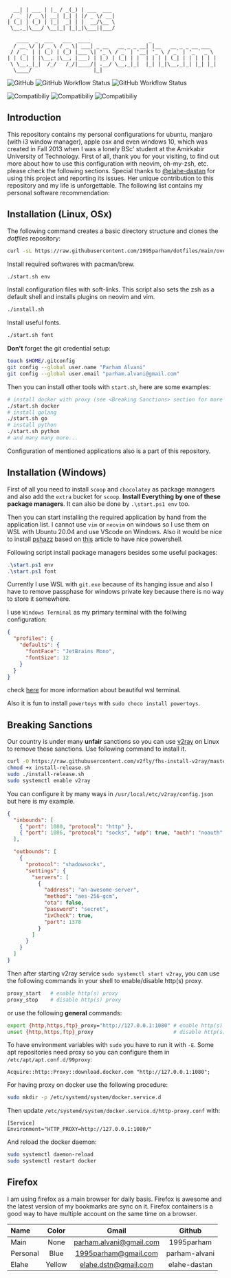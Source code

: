 ```
  __| | ___ | |_ / _(_) | ___  ___
 / _` |/ _ \| __| |_| | |/ _ \/ __|
| (_| | (_) | |_|  _| | |  __/\__ \
 \__,_|\___/ \__|_| |_|_|\___||___/

   ____  _  ___   ___  ____                   _
  / __ \/ |/ _ \ / _ \| ___| _ __   __ _ _ __| |__   __ _ _ __ ___
 / / _` | | (_) | (_) |___ \| '_ \ / _` | '__| '_ \ / _` | '_ ` _ \
| | (_| | |\__, |\__, |___) | |_) | (_| | |  | | | | (_| | | | | | |
 \ \__,_|_|  /_/   /_/|____/| .__/ \__,_|_|  |_| |_|\__,_|_| |_| |_|
  \____/                    |_|
```

![GitHub](https://img.shields.io/github/license/1995parham/dotfiles?logo=gnu&style=flat-square)
![GitHub Workflow Status](https://img.shields.io/github/workflow/status/1995parham/dotfiles/Install%20dotfiles?label=install&logo=github&style=flat-square)
![GitHub Workflow Status](https://img.shields.io/github/workflow/status/1995parham/dotfiles/Shell%20Script%20Lint?label=sh-lint&logo=github&style=flat-square)

![Compatibiliy](https://img.shields.io/badge/works%20on-macos-grey?logo=macos&style=flat-square)
![Compatibiliy](https://img.shields.io/badge/works%20on-ubuntu-orange?logo=ubuntu&style=flat-square)
![Compatibiliy](https://img.shields.io/badge/works%20on-manjaro-green?logo=manjaro&style=flat-square)

## Introduction

This repository contains my personal configurations for ubuntu, manjaro (with i3 window manager), apple osx and even windows 10, which was created in Fall 2013 when I was a lonely BSc' student at the Amirkabir University of Technology.
First of all, thank you for your visiting, to find out more about how to use this configuration with neovim, oh-my-zsh, etc. please check the following sections.
Special thanks to [@elahe-dastan](https://github.com/elahe-dastan) for using this project and reporting its issues. Her unique contribution to this repository and my life is unforgettable.
The following list contains my personal software recommendation:

## Installation (Linux, OSx)

The following command creates a basic directory structure and clones the _dotfiles_ repository:

```sh
curl -sL https://raw.githubusercontent.com/1995parham/dotfiles/main/over-the-air-installation.sh | bash
```

Install required softwares with pacman/brew.

```sh
./start.sh env
```

Install configuration files with soft-links. This script also sets the zsh as a default shell and installs plugins on neovim and vim.

```sh
./install.sh
```

Install useful fonts.

```sh
./start.sh font
```

**Don't** forget the git credential setup:

```sh
touch $HOME/.gitconfig
git config --global user.name "Parham Alvani"
git config --global user.email "parham.alvani@gmail.com"
```

Then you can install other tools with `start.sh`, here are some examples:

```sh
# install docker with proxy (see <Breaking Sanctions> section for more details)
./start.sh docker
# install golang
./start.sh go
# install python
./start.sh python
# and many many more...
```

Configuration of mentioned applications also is a part of this repository.

## Installation (Windows)

First of all you need to install `scoop` and `chocolatey` as package managers and also add the `extra` bucket for `scoop`. **Install Everything by one of these package managers**. It can also be done by `.\start.ps1 env` too.

Then you can start installing the required application by hand from the application list.
I cannot use `vim` or `neovim` on windows so I use them on WSL with Ubuntu 20.04 and use VScode on Windows.
Also it would be nice to install [pshazz](https://github.com/lukesampson/pshazz) based on [this](https://github.com/lukesampson/scoop/wiki/Theming-Powershell) article to have nice powershell.

Following script install package managers besides some useful packages:

```powershell
.\start.ps1 env
.\start.ps1 font
```

Currently I use WSL with `git.exe` because of its hanging issue and also I have to remove passphase for windows private key because there is no way to store it somewhere.

I use `Windows Terminal` as my primary terminal with the follwing configuration:

```json
{
  "profiles": {
    "defaults": {
      "fontFace": "JetBrains Mono",
      "fontSize": 12
    }
  }
}
```

check [here](https://garrytrinder.github.io/2020/12/my-wsl2-windows-terminal-setup) for more information about beautiful wsl terminal.

Also it is fun to install `powertoys` with `sudo choco install powertoys`.

## Breaking Sanctions

Our country is under many **unfair** sanctions so you can use [v2ray](https://www.v2ray.com/en/) on Linux to remove these sanctions.
Use following command to install it.

```sh
curl -O https://raw.githubusercontent.com/v2fly/fhs-install-v2ray/master/install-release.sh
chmod +x install-release.sh
sudo ./install-release.sh
sudo systemctl enable v2ray
```

You can configure it by many ways in `/usr/local/etc/v2ray/config.json` but here is my example.

```json
{
  "inbounds": [
    { "port": 1080, "protocol": "http" },
    { "port": 1086, "protocol": "socks", "udp": true, "auth": "noauth" }
  ],

  "outbounds": [
    {
      "protocol": "shadowsocks",
      "settings": {
        "servers": [
          {
            "address": "an-awesome-server",
            "method": "aes-256-gcm",
            "ota": false,
            "password": "secret",
            "ivCheck": true,
            "port": 1378
          }
        ]
      }
    }
  ]
}
```

Then after starting v2ray service `sudo systemctl start v2ray`, you can use the following commands in your shell to enable/disable http(s) proxy.

```sh
proxy_start   # enable http(s) proxy
proxy_stop    # disable http(s) proxy
```

or use the following **general** commands:

```sh
export {http,https,ftp}_proxy="http://127.0.0.1:1080" # enable http(s) proxy
unset {http,https,ftp}_proxy                          # disable http(s) proxy
```

To have environment variables with `sudo` you have to run it with `-E`.
Some apt repositories need proxy so you can configure them in `/etc/apt/apt.conf.d/99proxy`:

```
Acquire::http::Proxy::download.docker.com "http://127.0.0.1:1080";
```

For having proxy on docker use the following procedure:

```sh
sudo mkdir -p /etc/systemd/system/docker.service.d
```

Then update `/etc/systemd/system/docker.service.d/http-proxy.conf` with:

```
[Service]
Environment="HTTP_PROXY=http://127.0.0.1:1080/"
```

And reload the docker daemon:

```sh
sudo systemctl daemon-reload
sudo systemctl restart docker
```

## Firefox

I am using firefox as a main browser for daily basis.
Firefox is awesome and the latest version of my bookmarks are sync on it.
Firefox containers is a good way to have multiple account on the same time on a browser.

| Name     | Color  |          Gmail          |    Github     |
| :------- | :----: | :---------------------: | :-----------: |
| Main     |  None  | parham.alvani@gmail.com |  1995parham   |
| Personal |  Blue  |  1995parham@gmail.com   | parham-alvani |
| Elahe    | Yellow |  elahe.dstn@gmail.com   | elahe-dastan  |
